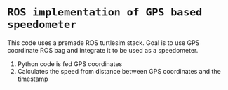 # `ROS implementation of GPS based speedometer`
This code uses a premade ROS turtlesim stack. Goal is to use GPS coordinate ROS bag and integrate it to be used as a speedometer.
1. Python code is fed GPS coordinates
2. Calculates the speed from distance between GPS coordinates and the timestamp